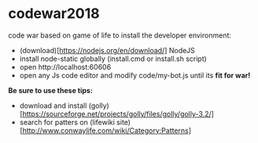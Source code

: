 # codewar2018
code war based on game of life
to install the developer environment: 
* (download)[https://nodejs.org/en/download/] NodeJS
* install node-static globally (install.cmd or install.sh script)
* open http://localhost:60606
* open any Js code editor and modify code/my-bot.js until its **fit for war!**

**Be sure to use these tips:**
* download and install (golly)[https://sourceforge.net/projects/golly/files/golly/golly-3.2/]
* search for patters on (lifewiki site)[http://www.conwaylife.com/wiki/Category:Patterns]
